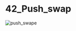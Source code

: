 # 42_Push_swap

![push_swape](https://github.com/Anoukmch/42_Push_swap/assets/57934938/9a542ba5-3a94-429f-b89e-f898580b54cd)
